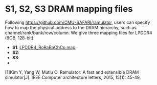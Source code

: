 #  S1, S2, S3 DRAM mapping files
Following https://github.com/CMU-SAFARI/ramulator, users can specify how to map the physical address to the DRAM hierarchy, such as channel/rank/bank/row/column.
We give three mapping files for LPDDR4 (8GB, 128-bit):

- **S1**: [LPDDR4_RoRaBaChCo.map](./LPDDR4_RoRaBaChCo.map)
- **S2**:
- **S3**: 
- 
[1]Kim Y, Yang W, Mutlu O. Ramulator: A fast and extensible DRAM simulator[J]. IEEE Computer architecture letters, 2015, 15(1): 45-49.
